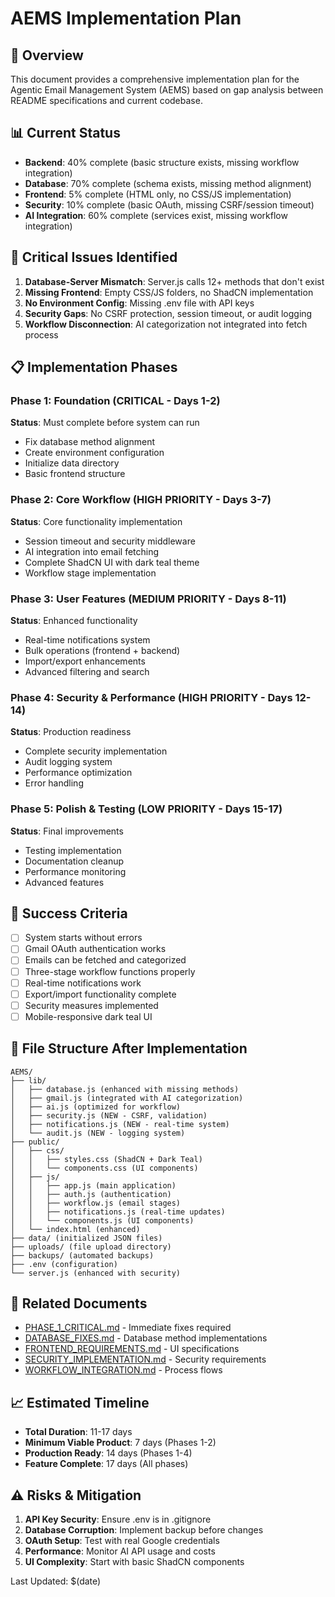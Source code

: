 # AEMS Implementation Plan

## 🎯 Overview
This document provides a comprehensive implementation plan for the Agentic Email Management System (AEMS) based on gap analysis between README specifications and current codebase.

## 📊 Current Status
- **Backend**: 40% complete (basic structure exists, missing workflow integration)
- **Database**: 70% complete (schema exists, missing method alignment)
- **Frontend**: 5% complete (HTML only, no CSS/JS implementation)
- **Security**: 10% complete (basic OAuth, missing CSRF/session timeout)
- **AI Integration**: 60% complete (services exist, missing workflow integration)

## 🚨 Critical Issues Identified
1. **Database-Server Mismatch**: Server.js calls 12+ methods that don't exist
2. **Missing Frontend**: Empty CSS/JS folders, no ShadCN implementation
3. **No Environment Config**: Missing .env file with API keys
4. **Security Gaps**: No CSRF protection, session timeout, or audit logging
5. **Workflow Disconnection**: AI categorization not integrated into fetch process

## 📋 Implementation Phases

### Phase 1: Foundation (CRITICAL - Days 1-2)
**Status**: Must complete before system can run
- Fix database method alignment
- Create environment configuration
- Initialize data directory
- Basic frontend structure

### Phase 2: Core Workflow (HIGH PRIORITY - Days 3-7)
**Status**: Core functionality implementation
- Session timeout and security middleware
- AI integration into email fetching
- Complete ShadCN UI with dark teal theme
- Workflow stage implementation

### Phase 3: User Features (MEDIUM PRIORITY - Days 8-11)
**Status**: Enhanced functionality
- Real-time notifications system
- Bulk operations (frontend + backend)
- Import/export enhancements
- Advanced filtering and search

### Phase 4: Security & Performance (HIGH PRIORITY - Days 12-14)
**Status**: Production readiness
- Complete security implementation
- Audit logging system
- Performance optimization
- Error handling

### Phase 5: Polish & Testing (LOW PRIORITY - Days 15-17)
**Status**: Final improvements
- Testing implementation
- Documentation cleanup
- Performance monitoring
- Advanced features

## 🎯 Success Criteria
- [ ] System starts without errors
- [ ] Gmail OAuth authentication works
- [ ] Emails can be fetched and categorized
- [ ] Three-stage workflow functions properly
- [ ] Real-time notifications work
- [ ] Export/import functionality complete
- [ ] Security measures implemented
- [ ] Mobile-responsive dark teal UI

## 📁 File Structure After Implementation
```
AEMS/
├── lib/
│   ├── database.js (enhanced with missing methods)
│   ├── gmail.js (integrated with AI categorization)
│   ├── ai.js (optimized for workflow)
│   ├── security.js (NEW - CSRF, validation)
│   ├── notifications.js (NEW - real-time system)
│   └── audit.js (NEW - logging system)
├── public/
│   ├── css/
│   │   ├── styles.css (ShadCN + Dark Teal)
│   │   └── components.css (UI components)
│   ├── js/
│   │   ├── app.js (main application)
│   │   ├── auth.js (authentication)
│   │   ├── workflow.js (email stages)
│   │   ├── notifications.js (real-time updates)
│   │   └── components.js (UI components)
│   └── index.html (enhanced)
├── data/ (initialized JSON files)
├── uploads/ (file upload directory)
├── backups/ (automated backups)
├── .env (configuration)
└── server.js (enhanced with security)
```

## 🔗 Related Documents
- [PHASE_1_CRITICAL.md](./PHASE_1_CRITICAL.md) - Immediate fixes required
- [DATABASE_FIXES.md](./DATABASE_FIXES.md) - Database method implementations
- [FRONTEND_REQUIREMENTS.md](./FRONTEND_REQUIREMENTS.md) - UI specifications
- [SECURITY_IMPLEMENTATION.md](./SECURITY_IMPLEMENTATION.md) - Security requirements
- [WORKFLOW_INTEGRATION.md](./WORKFLOW_INTEGRATION.md) - Process flows

## 📈 Estimated Timeline
- **Total Duration**: 11-17 days
- **Minimum Viable Product**: 7 days (Phases 1-2)
- **Production Ready**: 14 days (Phases 1-4)
- **Feature Complete**: 17 days (All phases)

## ⚠️ Risks & Mitigation
1. **API Key Security**: Ensure .env is in .gitignore
2. **Database Corruption**: Implement backup before changes
3. **OAuth Setup**: Test with real Google credentials
4. **Performance**: Monitor AI API usage and costs
5. **UI Complexity**: Start with basic ShadCN components

Last Updated: $(date)